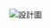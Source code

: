 
![設計圖](https://scontent.ftpe8-2.fna.fbcdn.net/v/t1.0-0/p180x540/100539280_2922576294527158_4009762612639170560_o.jpg?_nc_cat=100&_nc_sid=730e14&_nc_oc=AQkq8pE8o36RQvqRGwffJGBcvL1hsKnRcFNGenqX7rd22cNAELVUaWoXzMEh42ey9Mg&_nc_ht=scontent.ftpe8-2.fna&_nc_tp=6&oh=f97077762ca9aeb37a6cd0f6b13c2941&oe=5EECB932)

